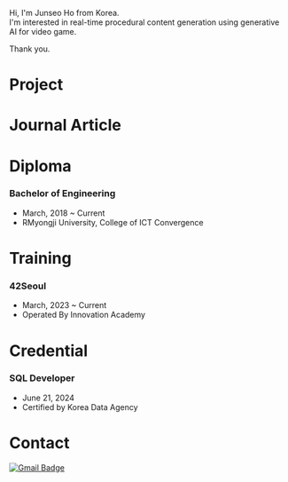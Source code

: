 Hi, I'm Junseo Ho from Korea.<br>
I'm interested in real-time procedural content generation using generative AI for video game.

Thank you.



# Project

# Journal Article



# Diploma

### Bachelor of Engineering
- March, 2018 ~ Current
- RMyongji University, College of ICT Convergence

# Training

### 42Seoul
- March, 2023 ~ Current
- Operated By Innovation Academy

# Credential

### SQL Developer
- June 21, 2024
- Certified by Korea Data Agency

# Contact 
[![Gmail Badge](https://img.shields.io/badge/Gmail-EA4335?style=for-the-badge&logo=Gmail&logoColor=white)](mailto:junseoho1029@gmail.com)&nbsp;

